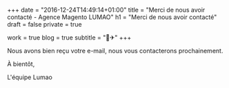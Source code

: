 +++
date = "2016-12-24T14:49:14+01:00"
title = "Merci de nous avoir contacté - Agence Magento LUMAO"
h1 = "Merci de nous avoir contacté"
draft = false
private = true

work = true
blog = true
subtitle = "📝✈"
+++

Nous avons bien reçu votre e-mail, nous vous contacterons prochainement.

À bientôt,

L'équipe Lumao

